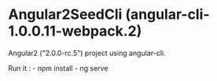 # Angular2SeedCli (angular-cli-1.0.0.11-webpack.2)

Angular2 ("2.0.0-rc.5") project using angular-cli.

Run it :
    - npm install
    - ng serve

 